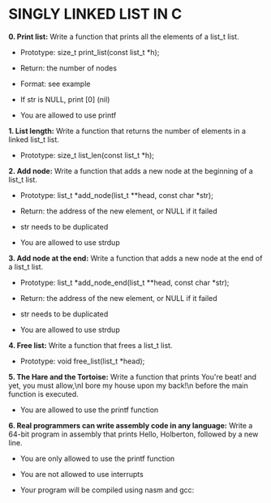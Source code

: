 # SINGLY LINKED LIST IN C



**0. Print list:** Write a function that prints all the elements of a list_t list.

+ Prototype: size_t print_list(const list_t *h);

+ Return: the number of nodes

+ Format: see example

+ If str is NULL, print [0] (nil)

+ You are allowed to use printf



**1. List length:** Write a function that returns the number of elements in a linked list_t list.

+ Prototype: size_t list_len(const list_t *h);



**2. Add node:** Write a function that adds a new node at the beginning of a list_t list.

+ Prototype: list_t *add_node(list_t **head, const char *str);

+ Return: the address of the new element, or NULL if it failed

+ str needs to be duplicated

+ You are allowed to use strdup



**3. Add node at the end:** Write a function that adds a new node at the end of a list_t list.

+ Prototype: list_t *add_node_end(list_t **head, const char *str);

+ Return: the address of the new element, or NULL if it failed

+ str needs to be duplicated

+ You are allowed to use strdup



**4. Free list:** Write a function that frees a list_t list.

+ Prototype: void free_list(list_t *head);



**5. The Hare and the Tortoise:** Write a function that prints You're beat! and yet, you must allow,\nI bore my house upon my back!\n before the main function is executed.

+ You are allowed to use the printf function



**6. Real programmers can write assembly code in any language:** Write a 64-bit program in assembly that prints Hello, Holberton, followed by a new line.

+ You are only allowed to use the printf function

+ You are not allowed to use interrupts

+ Your program will be compiled using nasm and gcc:



